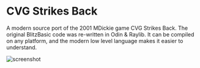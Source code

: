 # CVG Strikes Back
A modern source port of the 2001 MDickie game CVG Strikes Back.
The original BlitzBasic code was re-written in Odin & Raylib.
It can be compiled on any platform, and the modern low level language makes
it easier to understand.

![screenshot](https://github.com/Erickson400/CVG-Strikes-Back/screenshot.png)
